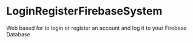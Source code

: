 # LoginRegisterFirebaseSystem
Web based for to login or register an account and log it to your Firebase Database
